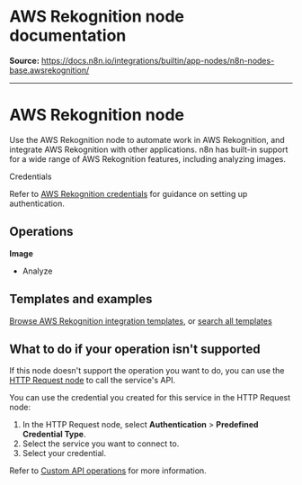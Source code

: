 # AWS Rekognition node documentation

**Source:** https://docs.n8n.io/integrations/builtin/app-nodes/n8n-nodes-base.awsrekognition/

---

# AWS Rekognition node

Use the AWS Rekognition node to automate work in AWS Rekognition, and integrate AWS Rekognition with other applications. n8n has built-in support for a wide range of AWS Rekognition features, including analyzing images.

Credentials

Refer to [AWS Rekognition credentials](../../credentials/aws/) for guidance on setting up authentication.

## Operations

**Image**

- Analyze

## Templates and examples

[Browse AWS Rekognition integration templates](https://n8n.io/integrations/aws-rekognition/), or [search all templates](https://n8n.io/workflows/)

## What to do if your operation isn't supported

If this node doesn't support the operation you want to do, you can use the [HTTP Request node](../../core-nodes/n8n-nodes-base.httprequest/) to call the service's API.

You can use the credential you created for this service in the HTTP Request node:

1. In the HTTP Request node, select **Authentication** > **Predefined Credential Type**.
2. Select the service you want to connect to.
3. Select your credential.

Refer to [Custom API operations](../../../custom-operations/) for more information.
